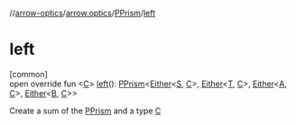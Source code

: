 //[arrow-optics](../../../index.md)/[arrow.optics](../index.md)/[PPrism](index.md)/[left](left.md)

# left

[common]\
open override fun &lt;[C](left.md)&gt; [left](left.md)(): [PPrism](index.md)&lt;[Either](../../../../arrow-core/arrow-core/arrow.core/-either/index.md)&lt;[S](index.md), [C](left.md)&gt;, [Either](../../../../arrow-core/arrow-core/arrow.core/-either/index.md)&lt;[T](index.md), [C](left.md)&gt;, [Either](../../../../arrow-core/arrow-core/arrow.core/-either/index.md)&lt;[A](index.md), [C](left.md)&gt;, [Either](../../../../arrow-core/arrow-core/arrow.core/-either/index.md)&lt;[B](index.md), [C](left.md)&gt;&gt;

Create a sum of the [PPrism](index.md) and a type [C](left.md)
